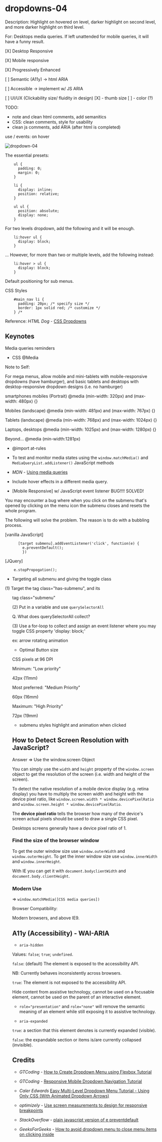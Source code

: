 # dropdowns-04

Description: Highlight on hovered on level, darker highlight on second level, and more darker highlight on third level.

For: Desktops media queries. If left unattended for mobile queries, it will have a funny result.

[X] Desktop Responsive

[X] Mobile responsive

[X] Progressively Enhanced

[ ] Semantic (A11y) -> html ARIA

[ ] Accessible -> implement w/ JS ARIA

[ ] UI/UX (Clickability size/ fluidity in design)
  [X] - thumb size
  [ ] - color (?)

TODO:

- note and clean html comments, add semanitics
- CSS: clean comments, style for usability
- clean js comments, add ARIA (after html is completed)

use / events: on hover

![dropdown-04](https://user-images.githubusercontent.com/24542308/68129543-529b0800-ff4c-11e9-888b-969e09110f7d.png)

The essential presets:

        ul {
          padding: 0;
          margin: 0;
        }

        li {
          display: inline;
          position: relative;
        }

        ul ul {
          position: absolute;
          display: none;
        }

For two levels dropdown, add the following and it will be enough.

        li:hover ul {
          display: block;
        }

... However, for more than two or multiple levels, add the following instead:

        li:hover > ul {
          display: block;
        }

Default positioning for sub menus.

CSS Styles

        #main_nav li {
          padding: 20px; /* specify size */
          border: 1px solid red; /* customize */
        } /*

Reference: _HTML Dog_ - [CSS Dropdowns](https://htmldog.com/examples/dropdowns3/)

## Keynotes

Media queries reminders

- CSS @Media

Note to Self:

For mega menus, allow mobile and mini-tablets with mobile-responsive dropdowns (have hamburger), and basic tablets and desktops with desktop-responsive dropdown designs (i.e. no hamburger)

smartphones mobiles (Portrait)
@media (min-width: 320px) and (max-width: 480px) {}

Mobiles (landscape)
@media (min-width: 481px) and (max-width: 767px) {}

Tablets (landscape)
@media (min-width: 768px) and (max-width: 1024px) {}

Laptops, desktops
@media (min-width: 1025px) and (max-width: 1280px) {}

Beyond...
@media (min-width:1281px)

- @import at-rules

- To test and monitor media states using the `window.matchMedia()` and `MediaQueryList.addListener()` JavaScript methods

- _MDN_ - [Using media queries](https://developer.mozilla.org/en-US/docs/Web/CSS/Media_Queries/Using_media_queries)

* Include hover effects in a different media query.

+ [Mobile Responsive] w/ JavaScript event listener BUG!!!! SOLVED!

You may encounter a bug where when you click on the submenu that's opened by clicking on the menu icon the submenu closes and resets the whole program.

The following will solve the problem. The reason is to do with a bubbling process.

[vanilla JavaScript]

          [target submenu].addEventListener('click', function(e) {
            e.preventDefault();
            })

[JQuery]

        e.stopPropogation();

+ Targeting all submenu and giving the toggle class

(1) Target the <a> tag class="has-submenu", and its <ul> tag class="submenu"

(2) Put in a variable and use `querySelectorAll`

Q. What does querySelectorAll collect?

(3) Use a for-loop to collect and assign an event listener where you may toggle CSS property 'display: block;'

ex: arrow rotating animation

+ Optimal Button size

CSS pixels at 96 DPI

Minimum: "Low priority"

42px (11mm)

Most preferred: "Medium Priority"

60px  (16mm)

Maximum: "High Priority"

72px (19mm)

+ submenu styles highlight and animation when clicked

## How to Detect Screen Resolution with JavaScript?

Answer => Use the window.screen Object

You can simply use the `width` and `height` property of the `window.screen` object to get the resolution of the screen (i.e. width and height of the screen).

To detect the native resolution of a mobile device display (e.g. retina display) you have to multiply the screen width and height with the device pixel ratio, like `window.screen.width * window.devicePixelRatio` and `window.screen.height * window.devicePixelRatio`.

The **device pixel ratio** tells the browser how many of the device's screen actual pixels should be used to draw a single CSS pixel.

Desktops screens generally have a device pixel ratio of 1.

### Find the size of the browser window

To get the outer window size use `window.outerWidth` and `window.outerHeight`.
To get the inner window size use `window.innerWidth` and `window.innerHeight`.

With IE you can get it with `document.bodyclientWidth` and `document.body.clientHeight`.

### Modern Use

=> `window.matchMedia([CSS media queries])`

Browser Compatibility:

Modern browsers, and above IE9.

## A11y (Accessibility) - WAI-ARIA

+ `aria-hidden`

Values: `false`; `true`; `undefined`.

`false`: (default) The element is exposed to the accessibility API.

NB: Currently behaves inconsistently across browsers.

`true`: The element is not exposed to the accessibility API.

Hide content from assistive technology, cannot be used on a focusable element, cannot be used on the parent of an interactive element.


+ `role="presentation"` and `role="none"` will remove the semantic meaning of an element while still exposing it to assistive technology.

+ `aria-expanded`

`true`: a section that this element denotes is currently expanded (visible).

`false`: the expandable section or items is/are currently collapsed (invisible).

## Credits

- _GTCoding_ - [How to Create Dropdown Menu using Flexbox Tutorial](https://youtu.be/B4d7Ct9wngs)

- _GTCoding_ - [Responsive Mobile Dropdown Navigation Tutorial](https://youtu.be/mmsbW4PuK9Q)

- _Caler Edwards_ [Easy Multi-Level Dropdown Menu Tutorial - Using Only CSS (With Animated Dropdown Arrows)](https://youtu.be/EalgZXjDR2Q)

- _optimizely_ - [Use screen measurements to design for responsive breakpoints](https://help.optimizely.com/Build_Campaigns_and_Experiments/Use_screen_measurements_to_design_for_responsive_breakpoints)

- _StackOverflow_ - [plain javascript version of e preventdefault](https://stackoverflow.com/questions/19172084/plain-javascript-version-of-e-preventdefault/19172113#19172113)

- _GeeksForGeeks_ - [How to avoid dropdown menu to close menu items on clicking inside](https://www.geeksforgeeks.org/hot-to-avoid-dropdown-menu-to-close-menu-items-on-clicking-inside/)
